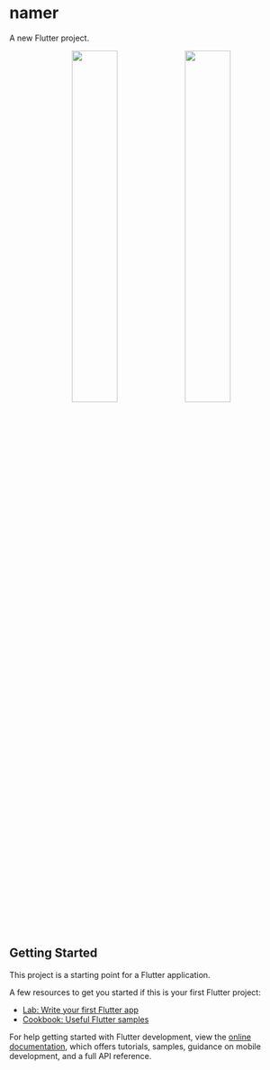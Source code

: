 # namer

A new Flutter project.

<p align="center">
<img width="40%" src="https://user-images.githubusercontent.com/88999040/223151736-6cc89310-ffd1-4809-baef-4aee0069b6f8.png"/><img width="40%" src="https://user-images.githubusercontent.com/88999040/223151750-1af5881b-1d74-4119-b470-8cb9260b4548.png"/>
</p>

## Getting Started

This project is a starting point for a Flutter application.

A few resources to get you started if this is your first Flutter project:

- [Lab: Write your first Flutter app](https://docs.flutter.dev/get-started/codelab)
- [Cookbook: Useful Flutter samples](https://docs.flutter.dev/cookbook)

For help getting started with Flutter development, view the
[online documentation](https://docs.flutter.dev/), which offers tutorials,
samples, guidance on mobile development, and a full API reference.
